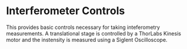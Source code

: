 ﻿# Interferometer Controls 
This provides basic controls necessary for taking inteferometry measurements. A translational stage is controlled by a ThorLabs Kinesis motor and the instensity is measured using a Siglent Oscilloscope. 
